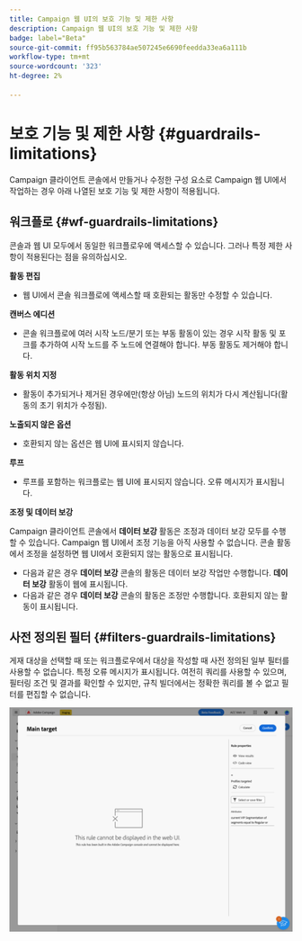 ```yaml
---
title: Campaign 웹 UI의 보호 기능 및 제한 사항
description: Campaign 웹 UI의 보호 기능 및 제한 사항
badge: label="Beta"
source-git-commit: ff95b563784ae507245e6690feedda33ea6a111b
workflow-type: tm+mt
source-wordcount: '323'
ht-degree: 2%

---
```



# 보호 기능 및 제한 사항 {#guardrails-limitations}

Campaign 클라이언트 콘솔에서 만들거나 수정한 구성 요소로 Campaign 웹 UI에서 작업하는 경우 아래 나열된 보호 기능 및 제한 사항이 적용됩니다.

## 워크플로 {#wf-guardrails-limitations}

콘솔과 웹 UI 모두에서 동일한 워크플로우에 액세스할 수 있습니다. 그러나 특정 제한 사항이 적용된다는 점을 유의하십시오.

**활동 편집**

* 웹 UI에서 콘솔 워크플로에 액세스할 때 호환되는 활동만 수정할 수 있습니다.

**캔버스 에디션**

* 콘솔 워크플로에 여러 시작 노드/분기 또는 부동 활동이 있는 경우 시작 활동 및 포크를 추가하여 시작 노드를 주 노드에 연결해야 합니다. 부동 활동도 제거해야 합니다.

**활동 위치 지정**

* 활동이 추가되거나 제거된 경우에만(항상 아님) 노드의 위치가 다시 계산됩니다(활동의 초기 위치가 수정됨).

**노출되지 않은 옵션**

* 호환되지 않는 옵션은 웹 UI에 표시되지 않습니다.

**루프**

* 루프를 포함하는 워크플로는 웹 UI에 표시되지 않습니다. 오류 메시지가 표시됩니다.

**조정 및 데이터 보강**

Campaign 클라이언트 콘솔에서 **데이터 보강** 활동은 조정과 데이터 보강 모두를 수행할 수 있습니다. Campaign 웹 UI에서 조정 기능을 아직 사용할 수 없습니다. 콘솔 활동에서 조정을 설정하면 웹 UI에서 호환되지 않는 활동으로 표시됩니다.

* 다음과 같은 경우 **데이터 보강** 콘솔의 활동은 데이터 보강 작업만 수행합니다. **데이터 보강** 활동이 웹에 표시됩니다.
* 다음과 같은 경우 **데이터 보강** 콘솔의 활동은 조정만 수행합니다. 호환되지 않는 활동이 표시됩니다.

## 사전 정의된 필터 {#filters-guardrails-limitations}


게재 대상을 선택할 때 또는 워크플로우에서 대상을 작성할 때 사전 정의된 일부 필터를 사용할 수 없습니다. 특정 오류 메시지가 표시됩니다. 여전히 쿼리를 사용할 수 있으며, 필터링 조건 및 결과를 확인할 수 있지만, 규칙 빌더에서는 정확한 쿼리를 볼 수 없고 필터를 편집할 수 없습니다.

![](assets/filter-unavailable.png)

